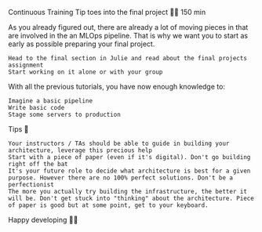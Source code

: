 Continuous Training
Tip toes into the final project 🏊‍♀️
150 min

As you already figured out, there are already a lot of moving pieces in that are involved in the an MLOps pipeline. That is why we want you to start as early as possible preparing your final project.

    Head to the final section in Julie and read about the final projects assignment
    Start working on it alone or with your group

With all the previous tutorials, you have now enough knowledge to:

    Imagine a basic pipeline
    Write basic code
    Stage some servers to production

Tips 👋

    Your instructors / TAs should be able to guide in building your architecture, leverage this precious help
    Start with a piece of paper (even if it's digital). Don't go building right off the bat
    It's your future role to decide what architecture is best for a given purpose. However there are no 100% perfect solutions. Don't be a perfectionist
    The more you actually try building the infrastructure, the better it will be. Don't get stuck into "thinking" about the architecture. Piece of paper is good but at some point, get to your keyboard.

Happy developing 👩‍💻